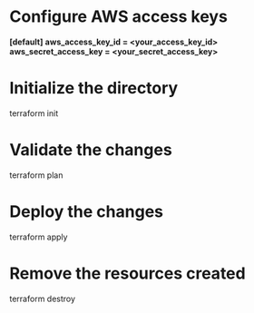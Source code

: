 # Configure AWS access keys
**[default]**
**aws_access_key_id = <your_access_key_id>**
**aws_secret_access_key = <your_secret_access_key>**
# Initialize the directory
terraform init
# Validate the changes
terraform plan
# Deploy the changes
terraform apply
# Remove the resources created
terraform destroy
